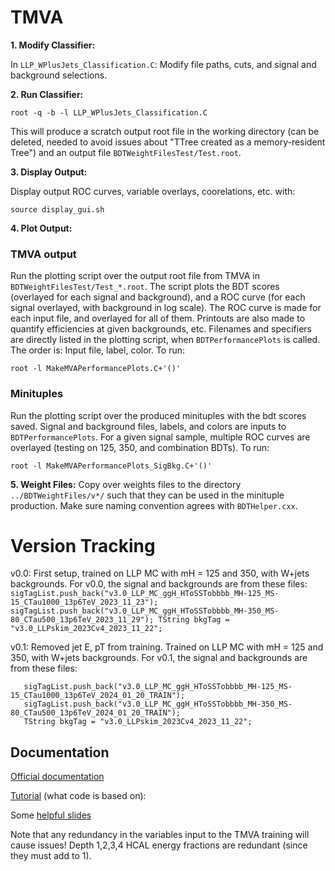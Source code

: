 # TMVA

**1. Modify Classifier:**

In `LLP_WPlusJets_Classification.C`: Modify file paths, cuts, and signal and background selections.

**2. Run Classifier:**

```
root -q -b -l LLP_WPlusJets_Classification.C
```
This will produce a scratch output root file in the working directory (can be deleted, needed to avoid issues about "TTree created as a memory-resident Tree") and an output file `BDTWeightFilesTest/Test.root`.

**3. Display Output:**

Display output ROC curves, variable overlays, coorelations, etc. with:
```
source display_gui.sh
```

**4. Plot Output:**
### TMVA output
Run the plotting script over the output root file from TMVA in `BDTWeightFilesTest/Test_*.root`. The script plots the BDT scores (overlayed for each signal and background), and a ROC curve (for each signal overlayed, with background in log scale). The ROC curve is made for each input file, and overlayed for all of them. Printouts are also made to quantify efficiencies at given backgrounds, etc. Filenames and specifiers are directly listed in the plotting script, when `BDTPerformancePlots` is called. The order is: Input file, label, color. To run:
```
root -l MakeMVAPerformancePlots.C+'()'
```

### Minituples
Run the plotting script over the produced minituples with the bdt scores saved. Signal and background files, labels, and colors are inputs to `BDTPerformancePlots`. For a given signal sample, multiple ROC curves are overlayed (testing on 125, 350, and combination BDTs). To run:
```
root -l MakeMVAPerformancePlots_SigBkg.C+'()'
```

**5. Weight Files:**
Copy over weights files to the directory `../BDTWeightFiles/v*/` such that they can be used in the minituple production. Make sure naming convention agrees with `BDTHelper.cxx`.

# Version Tracking
v0.0: First setup, trained on LLP MC with mH = 125 and 350, with W+jets backgrounds. For v0.0, the signal and backgrounds are from these files:
``
   sigTagList.push_back("v3.0_LLP_MC_ggH_HToSSTobbbb_MH-125_MS-15_CTau1000_13p6TeV_2023_11_23");
   sigTagList.push_back("v3.0_LLP_MC_ggH_HToSSTobbbb_MH-350_MS-80_CTau500_13p6TeV_2023_11_29");
   TString bkgTag = "v3.0_LLPskim_2023Cv4_2023_11_22";
``

v0.1: Removed jet E, pT from training. Trained on LLP MC with mH = 125 and 350, with W+jets backgrounds. For v0.1, the signal and backgrounds are from these files:
```
   sigTagList.push_back("v3.0_LLP_MC_ggH_HToSSTobbbb_MH-125_MS-15_CTau1000_13p6TeV_2024_01_20_TRAIN");
   sigTagList.push_back("v3.0_LLP_MC_ggH_HToSSTobbbb_MH-350_MS-80_CTau500_13p6TeV_2024_01_20_TRAIN");
   TString bkgTag = "v3.0_LLPskim_2023Cv4_2023_11_22";
```

## Documentation
[Official documentation](https://root.cern.ch/download/doc/tmva/TMVAUsersGuide.pdf)

[Tutorial](https://twiki.cern.ch/twiki/bin/view/TMVA) (what code is based on): 

Some [helpful slides](https://agenda.infn.it/event/13733/contributions/20520/attachments/14642/16541/MVATutorial.pdf)

Note that any redundancy in the variables input to the TMVA training will cause issues! Depth 1,2,3,4 HCAL energy fractions are redundant (since they must add to 1).
